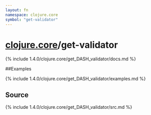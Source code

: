 ```yaml
---
layout: fn
namespace: clojure.core
symbol: "get-validator"
---
```


# [clojure.core](../)/get-validator

{% include 1.4.0/clojure.core/get_DASH_validator/docs.md %}

##Examples

{% include 1.4.0/clojure.core/get_DASH_validator/examples.md %}
## Source
{% include 1.4.0/clojure.core/get_DASH_validator/src.md %}

